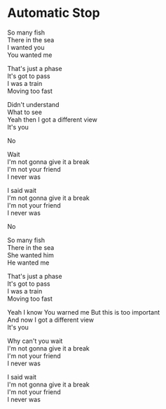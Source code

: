 # Automatic Stop  

So many fish  
There in the sea  
I wanted you  
You wanted me  

That's just a phase  
It's got to pass  
I was a train  
Moving too fast  

Didn't understand  
What to see  
Yeah then I got a different view  
It's you  

No  

Wait  
I'm not gonna give it a break  
I'm not your friend  
I never was  

I said wait  
I'm not gonna give it a break  
I'm not your friend  
I never was  

No  

So many fish  
There in the sea  
She wanted him  
He wanted me  

That's just a phase  
It's got to pass  
I was a train  
Moving too fast  

Yeah I know
You warned me
But this is too important  
And now I got a different view  
It's you  

Why can't you wait  
I'm not gonna give it a break  
I'm not your friend  
I never was  

I said wait  
I'm not gonna give it a break  
I'm not your friend  
I never was  
